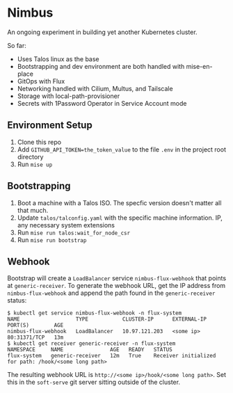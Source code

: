 # Nimbus

An ongoing experiment in building yet another Kubernetes cluster.

So far:

- Uses Talos linux as the base
- Bootstrapping and dev environment are both handled with mise-en-place
- GitOps with Flux
- Networking handled with Cilium, Multus, and Tailscale
- Storage with local-path-provisioner
- Secrets with 1Password Operator in Service Account mode

## Environment Setup

1. Clone this repo
2. Add `GITHUB_API_TOKEN=the_token_value` to the file `.env` in the project root directory
4. Run `mise up`

## Bootstrapping

1. Boot a machine with a Talos ISO. The specfic version doesn't matter all that much.
2. Update `talos/talconfig.yaml` with the specific machine information. IP, any necessary system extensions
3. Run `mise run talos:wait_for_node_csr`
4. Run `mise run bootstrap`

## Webhook

Bootstrap will create a `LoadBalancer` service `nimbus-flux-webhook` that points at `generic-receiver`.
To generate the webhook URL, get the IP address from `nimbus-flux-webhook` and append the path found in the `generic-receiver` status:

```
$ kubectl get service nimbus-flux-webhook -n flux-system
NAME                  TYPE           CLUSTER-IP      EXTERNAL-IP   PORT(S)        AGE
nimbus-flux-webhook   LoadBalancer   10.97.121.203   <some ip>     80:31371/TCP   13m
$ kubectl get receiver generic-receiver -n flux-system
NAMESPACE     NAME               AGE   READY   STATUS
flux-system   generic-receiver   12m   True    Receiver initialized for path: /hook/<some long path>
```

The resulting webhook URL is `http://<some ip>/hook/<some long path>`. Set this in the `soft-serve` git server sitting outside of the cluster.
